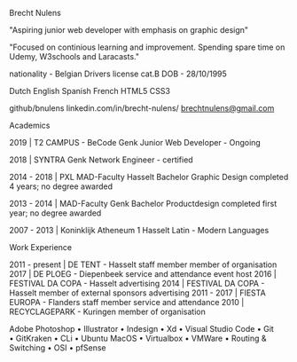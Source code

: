 Brecht Nulens 

"Aspiring junior web developer with emphasis on graphic design"

"Focused on continious learning and improvement.
Spending spare time on Udemy, W3schools and 
Laracasts."

nationality - Belgian
Drivers license cat.B
DOB - 28/10/1995

Dutch
English
Spanish
French
HTML5
CSS3

github/bnulens
linkedin.com/in/brecht-nulens/
brechtnulens@gmail.com

Academics

2019 |	T2 CAMPUS - BeCode Genk
Junior Web Developer - Ongoing

2018 | SYNTRA Genk
Network Engineer - certified

2014 - 2018 |	PXL MAD-Faculty Hasselt 
Bachelor Graphic Design
completed 4 years; no degree awarded

2013 - 2014	|	MAD-Faculty Genk
Bachelor Productdesign
completed first year; no degree awarded

2007 - 2013 | Koninklijk Atheneum 1 Hasselt
Latin - Modern Languages

Work Experience

2011 - present | DE TENT - Hasselt 
staff member
member of organisation
2017 | DE PLOEG - Diepenbeek
service and attendance
event host
2016 | FESTIVAL DA COPA - Hasselt
advertising
2014 | FESTIVAL DA COPA - Hasselt
member of external sponsors
advertising
2011 - 2017 | FIESTA EUROPA - Flanders
staff member
service and attendance
2010 | RECYCLAGEPARK - Kuringen
member of organisation


Adobe Photoshop • Illustrator • Indesign • Xd •
Visual Studio Code • Git • GitKraken • CLi • Ubuntu
MacOS • Virtualbox • VMWare • Routing & Switching • OSI
• pfSense